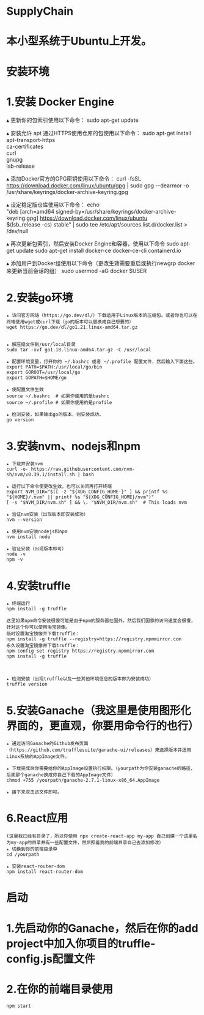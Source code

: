 # SupplyChain
# 本小型系统于Ubuntu上开发。
# 安装环境
  # 1.安装 Docker Engine
   ▴ 更新你的包索引使用以下命令：
   sudo apt-get update
   
   ▴ 安装允许 apt 通过HTTPS使用仓库的包使用以下命令：
    sudo apt-get install \
    apt-transport-https \
    ca-certificates \
    curl \
    gnupg \
    lsb-release
    
   ▴ 添加Docker官方的GPG密钥使用以下命令：
    curl -fsSL https://download.docker.com/linux/ubuntu/gpg | sudo gpg --dearmor -o /usr/share/keyrings/docker-archive-keyring.gpg

   ▴ 设定稳定版仓库使用以下命令：
    echo \
  "deb [arch=amd64 signed-by=/usr/share/keyrings/docker-archive-keyring.gpg] https://download.docker.com/linux/ubuntu \
  $(lsb_release -cs) stable" | sudo tee /etc/apt/sources.list.d/docker.list > /dev/null

   ▴ 再次更新包索引，然后安装Docker Engine和容器，使用以下命令
   sudo apt-get update
   sudo apt-get install docker-ce docker-ce-cli containerd.io

   ▴ 添加用户到Docker组使用以下命令（更改生效需要重启或执行newgrp docker来更新当前会话的组）
   sudo usermod -aG docker $USER

  # 2.安装go环境
    ▴ 访问官方网站（https://go.dev/dl/）下载适用于Linux版本的压缩包。或者你也可以在终端使用wget或curl下载（go的版本可以替换成自己想要的）
    wget https://go.dev/dl/go1.21.linux-amd64.tar.gz   


    ▴ 解压缩文件到/usr/local目录
    sudo tar -xvf go1.18.linux-amd64.tar.gz -C /usr/local

    ▴ 配置环境变量，打开你的 ~/.bashrc 或者 ~/.profile 配置文件，然后输入下面这些。
    export PATH=$PATH:/usr/local/go/bin
    export GOROOT=/usr/local/go
    export GOPATH=$HOME/go

    ▴ 使配置文件生效
    source ~/.bashrc  # 如果你使用的是bashrc
    source ~/.profile # 如果你使用的是profile

    ▴ 检测安装，如果输出go的版本，则安装成功。
    go version

  # 3.安装nvm、nodejs和npm
    ▴ 下载并安装nvm
    curl -o- https://raw.githubusercontent.com/nvm-sh/nvm/v0.39.1/install.sh | bash

    ▴ 运行以下命令使更改生效。也可以关闭再打开终端
    export NVM_DIR="$([ -z "${XDG_CONFIG_HOME-}" ] && printf %s "${HOME}/.nvm" || printf %s "${XDG_CONFIG_HOME}/nvm")"
    [ -s "$NVM_DIR/nvm.sh" ] && \. "$NVM_DIR/nvm.sh"  # This loads nvm

    ▴ 验证nvm安装（出现版本即安装成功）
    nvm --version

    ▴ 使用nvm安装nodejs和npm
    nvm install node

    ▴ 验证安装（出现版本即可）
    node -v
    npm -v

  # 4.安装truffle
    ▴ 终端运行
    npm install -g truffle
    
    这里如果npm命令安装很慢可能是由于npm的服务器在国外，然后我们国家的访问速度会很慢，针对这个你可以使用淘宝镜像。
    临时设置淘宝镜像并下载truffle：
    npm install -g truffle --registry=https://registry.npmmirror.com
    永久设置淘宝镜像并下载truffle：
    npm config set registry https://registry.npmmirror.com
    npm install -g truffle



    ▴ 检测安装（出现truffle以及一些其他环境信息的版本即为安装成功）
    truffle version


  # 5.安装Ganache（我这里是使用图形化界面的，更直观，你要用命令行的也行）
    ▴ 通过访问Ganache的Github发布页面（https://github.com/trufflesuite/ganache-ui/releases）来选择版本并适用Linux系统的AppImage文件。

    ▴ 下载完成后你需要给你的AppImage设置执行权限。（yourpath为你安装ganache的路径，后面那个ganache换成你自己下载的AppImage文件）
    chmod +755 /yourpath/ganache-2.7.1-linux-x86_64.AppImage

    ▴ 接下来双击该文件即可。

  # 6.React应用
    (这里我已经有目录了，所以你使用 npx create-react-app my-app 自己创建一个这里名为my-app的目录并有一些配置文件，然后照着我的前端目录自己去添加修改）
    ▴ 切换到你的前端目录中
    cd /yourpath

    ▴ 安装react-router-dom
    npm install react-router-dom

# 启动
  # 1.先启动你的Ganache，然后在你的add project中加入你项目的truffle-config.js配置文件
  # 2.在你的前端目录使用
    npm start


    
    








